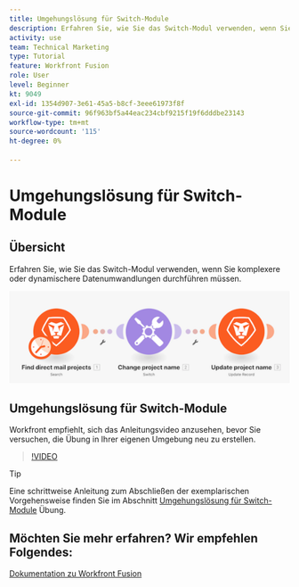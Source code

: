 ```yaml
---
title: Umgehungslösung für Switch-Module
description: Erfahren Sie, wie Sie das Switch-Modul verwenden, wenn Sie komplexere oder dynamischere Datenumwandlungen durchführen müssen in [!DNL Adobe Workfront Fusion].
activity: use
team: Technical Marketing
type: Tutorial
feature: Workfront Fusion
role: User
level: Beginner
kt: 9049
exl-id: 1354d907-3e61-45a5-b8cf-3eee61973f8f
source-git-commit: 96f963bf5a44eac234cbf9215f19f6dddbe23143
workflow-type: tm+mt
source-wordcount: '115'
ht-degree: 0%

---
```


# Umgehungslösung für Switch-Module

## Übersicht

Erfahren Sie, wie Sie das Switch-Modul verwenden, wenn Sie komplexere oder dynamischere Datenumwandlungen durchführen müssen.

![Ein Bild, das das Switch-Modul verwendet](assets/beyond-basic-modules-4.png)

## Umgehungslösung für Switch-Module

Workfront empfiehlt, sich das Anleitungsvideo anzusehen, bevor Sie versuchen, die Übung in Ihrer eigenen Umgebung neu zu erstellen.

>[!VIDEO](https://video.tv.adobe.com/v/335290/?quality=12)

>[!TIP]
>
>Eine schrittweise Anleitung zum Abschließen der exemplarischen Vorgehensweise finden Sie im Abschnitt [Umgehungslösung für Switch-Module](https://experienceleague.adobe.com/docs/workfront-learn/tutorials-workfront/fusion/exercises/switch-module.html?lang=en) Übung.


## Möchten Sie mehr erfahren? Wir empfehlen Folgendes:

[Dokumentation zu Workfront Fusion](https://experienceleague.adobe.com/docs/workfront/using/adobe-workfront-fusion/workfront-fusion-2.html?lang=en)
